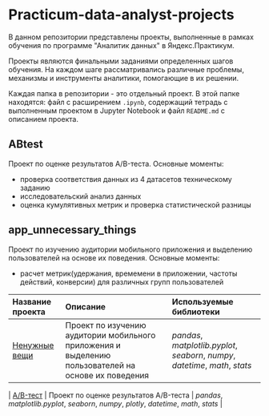 # Practicum-data-analyst-projects
В данном репозитории представлены проекты, выполненные в рамках обучения по программе "Аналитик данных" в Яндекс.Практикум.

Проекты являются финальными заданиями определенных шагов обучения. На каждом шаге рассматривались различные проблемы, механизмы и инструменты аналитики, помогающие в их решении.

Каждая папка в репозитории - это отдельный проект. В этой папке находятся: файл с расширением `.ipynb`, содержащий тетрадь с 
выполненным проектом в Jupyter Notebook и файл `README.md` с описанием проекта.

## ABtest
Проект по оценке результатов А/B-теста.
Основные моменты:
  - проверка соответствия данных из 4 датасетов техническому заданию
  - исследовательский анализ данных
  - оценка кумулятивных метрик и проверка статистической разницы

## app_unnecessary_things
Проект по изучению аудитории мобильного приложения и выделению пользователей на основе их поведения.
Основные моменты:
  - расчет метрик(удержания, времемени в приложении, частоты действий, конверсии) для различных групп пользователей


| Название проекта | Описание | Используемые библиотеки | 
| :---------------------- | :---------------------- | :---------------------- |
| [Ненужные вещи](app_unnecessary_things) | Проект по изучению аудитории мобильного приложения и выделению пользователей на основе их поведения | *pandas*, *matplotlib.pyplot*, *seaborn*, *numpy*, *datetime*, *math*, *stats* |

| [A/B-тест](ABtest) | Проект по оценке результатов А/B-теста | *pandas*, *matplotlib.pyplot*, *seaborn*, *numpy*, *plotly*, *datetime*, *math*, *stats* |

